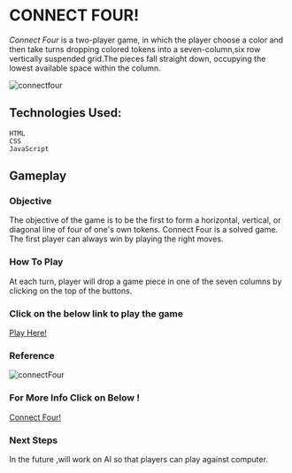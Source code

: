 # CONNECT FOUR!
*Connect Four* is a two-player game, in which the player choose a color and then take turns dropping colored tokens into a seven-column,six row vertically suspended grid.The pieces fall straight down, occupying the lowest available space within the column.

![connectfour](https://i.imgur.com/jXRgH4O.png)      

## Technologies Used:
    HTML
    CSS
    JavaScript

## Gameplay
### Objective
The objective of the game is to be the first to form a horizontal, vertical, or diagonal line of four of one's own tokens. Connect Four is a solved game. The first player can always win by playing the right moves.

### How To Play
At each turn, player will drop a game piece in one of the seven columns by clicking on the top of the buttons.

### Click on the below link to play the game

[Play Here!](https://seir-project1-hemalatha-kola.netlify.app/)

### Reference
![connectFour](https://upload.wikimedia.org/wikipedia/commons/a/ad/Connect_Four.gif)

###  For More Info Click on Below !                                  
[Connect Four!](https://en.wikipedia.org/wiki/Connect_Four)

### Next Steps
In the future ,will work on AI so that players can play against computer.
